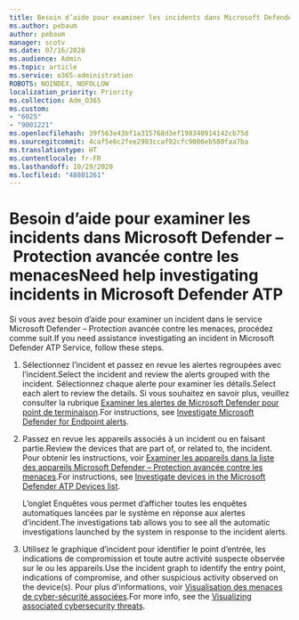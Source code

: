 ```yaml
---
title: Besoin d’aide pour examiner les incidents dans Microsoft Defender – Protection avancée contre les menaces
ms.author: pebaum
author: pebaum
manager: scotv
ms.date: 07/16/2020
ms.audience: Admin
ms.topic: article
ms.service: o365-administration
ROBOTS: NOINDEX, NOFOLLOW
localization_priority: Priority
ms.collection: Adm_O365
ms.custom:
- "6025"
- "9001221"
ms.openlocfilehash: 39f563e43bf1a315768d3ef198340914142cb75d
ms.sourcegitcommit: 4caf5e6c2fee2903ccaf92cfc9006eb580faa7ba
ms.translationtype: HT
ms.contentlocale: fr-FR
ms.lasthandoff: 10/29/2020
ms.locfileid: "48801261"
---
```

# <a name="need-help-investigating-incidents-in-microsoft-defender-atp"></a><span data-ttu-id="568be-102">Besoin d’aide pour examiner les incidents dans Microsoft Defender – Protection avancée contre les menaces</span><span class="sxs-lookup"><span data-stu-id="568be-102">Need help investigating incidents in Microsoft Defender ATP</span></span>

<span data-ttu-id="568be-103">Si vous avez besoin d’aide pour examiner un incident dans le service Microsoft Defender – Protection avancée contre les menaces, procédez comme suit.</span><span class="sxs-lookup"><span data-stu-id="568be-103">If you need assistance investigating an incident in Microsoft Defender ATP Service, follow these steps.</span></span>

1. <span data-ttu-id="568be-104">Sélectionnez l’incident et passez en revue les alertes regroupées avec l’incident.</span><span class="sxs-lookup"><span data-stu-id="568be-104">Select the incident and review the alerts grouped with the incident.</span></span> <span data-ttu-id="568be-105">Sélectionnez chaque alerte pour examiner les détails.</span><span class="sxs-lookup"><span data-stu-id="568be-105">Select each alert to review the details.</span></span> <span data-ttu-id="568be-106">Si vous souhaitez en savoir plus, veuillez consulter la rubrique [Examiner les alertes de Microsoft Defender pour point de terminaison](https://docs.microsoft.com/windows/security/threat-protection/microsoft-defender-atp/investigate-alerts).</span><span class="sxs-lookup"><span data-stu-id="568be-106">For instructions, see [Investigate Microsoft Defender for Endpoint alerts](https://docs.microsoft.com/windows/security/threat-protection/microsoft-defender-atp/investigate-alerts).</span></span>
2. <span data-ttu-id="568be-107">Passez en revue les appareils associés à un incident ou en faisant partie.</span><span class="sxs-lookup"><span data-stu-id="568be-107">Review the devices that are part of, or related to, the incident.</span></span> <span data-ttu-id="568be-108">Pour obtenir les instructions, voir [Examiner les appareils dans la liste des appareils Microsoft Defender – Protection avancée contre les menaces](https://docs.microsoft.com/windows/security/threat-protection/microsoft-defender-atp/investigate-machines).</span><span class="sxs-lookup"><span data-stu-id="568be-108">For instructions, see [Investigate devices in the Microsoft Defender ATP Devices list](https://docs.microsoft.com/windows/security/threat-protection/microsoft-defender-atp/investigate-machines).</span></span><br/>
 
    <span data-ttu-id="568be-109">L’onglet Enquêtes vous permet d’afficher toutes les enquêtes automatiques lancées par le système en réponse aux alertes d’incident.</span><span class="sxs-lookup"><span data-stu-id="568be-109">The investigations tab allows you to see all the automatic investigations launched by the system in response to the incident alerts.</span></span>
3. <span data-ttu-id="568be-110">Utilisez le graphique d’incident pour identifier le point d’entrée, les indications de compromission et toute autre activité suspecte observée sur le ou les appareils.</span><span class="sxs-lookup"><span data-stu-id="568be-110">Use the incident graph to identify the entry point, indications of compromise, and other suspicious activity observed on the device(s).</span></span> <span data-ttu-id="568be-111">Pour plus d’informations, voir [Visualisation des menaces de cyber-sécurité associées](https://docs.microsoft.com/windows/security/threat-protection/microsoft-defender-atp/investigate-incidents#visualizing-associated-cybersecurity-threats).</span><span class="sxs-lookup"><span data-stu-id="568be-111">For more info, see the [Visualizing associated cybersecurity threats](https://docs.microsoft.com/windows/security/threat-protection/microsoft-defender-atp/investigate-incidents#visualizing-associated-cybersecurity-threats).</span></span>  